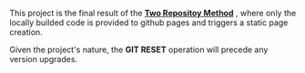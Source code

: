 This project is the final result of the **[Two Repositoy Method](https://github.com/JohnPothos/vite-test-page)** , where only the locally builded code is provided to github pages and triggers a static page creation.

Given the project's nature, the **GIT RESET** operation will precede any version upgrades.
